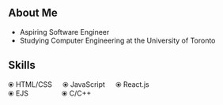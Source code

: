 ## About Me
- Aspiring Software Engineer
- Studying Computer Engineering at the University of Toronto

## Skills
&#10687; HTML/CSS &emsp; 
&#10687; JavaScript &emsp; 
&#10687; React.js &emsp; 
<br/>
&#10687; EJS &emsp;&emsp;&emsp;&emsp;&nbsp; 
&#10687; C/C++ &emsp; 


<!--
**zhiyangg/zhiyangg** is a ✨ _special_ ✨ repository because its `README.md` (this file) appears on your GitHub profile.

Here are some ideas to get you started:

- 🔭 I’m currently working on ...
- 🌱 I’m currently learning ...
- 👯 I’m looking to collaborate on ...
- 🤔 I’m looking for help with ...
- 💬 Ask me about ...
- 📫 How to reach me: ...
- 😄 Pronouns: ...
- ⚡ Fun fact: ...
-->
